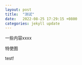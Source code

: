 ```yaml
---
layout: post
title:  "测试"
date:   2022-08-25 17:29:15 +0800
categories: jekyll update
---
```


一些内容xxxx

特使图

test!